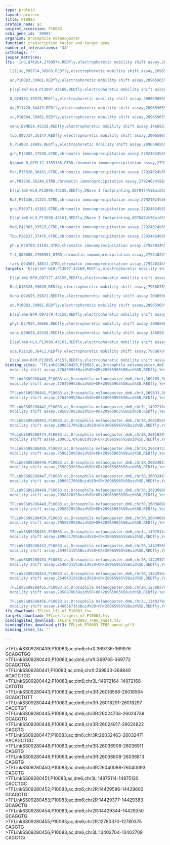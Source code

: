 ```yaml
---
type: protein
layout: protein
title: P10083
protein_name: ac
uniprot_accession: P10083
ncbi_gene_id: '30981'
organism: Drosophila melanogaster
function: transcription factor and target gene
number_of_interactions: '34'
orthologs: ''
jaspar_matrices: 
tfs: 'ind,Q7KUL4,2768974,REDfly,electrophoretic mobility shift assay,20965965%5Buid%5D+OR+17360441%5Buid%5D,Yes

  l(1)sc,P09774,30983,REDfly,electrophoretic mobility shift assay,20965965%5Buid%5D+OR+1764999%5Buid%5D,Yes

  ac,P10083,30981,REDfly,electrophoretic mobility shift assay,20965965%5Buid%5D+OR+1764999%5Buid%5D,Yes

  E(spl)m7-HLH,P13097,43160,REDfly,electrophoretic mobility shift assay,20965965%5Buid%5D+OR+7958929%5Buid%5D,Yes

  D,Q24533,39570,REDfly,electrophoretic mobility shift assay,20965965%5Buid%5D+OR+17360441%5Buid%5D,Yes

  da,P11420,34413,REDfly,electrophoretic mobility shift assay,20965965%5Buid%5D+OR+1764999%5Buid%5D,Yes

  sc,P10084,30982,REDfly,electrophoretic mobility shift assay,20965965%5Buid%5D+OR+1764999%5Buid%5D,Yes

  sens,Q9N658,45328,REDfly,electrophoretic mobility shift assay,14665671%5Buid%5D+OR+20965965%5Buid%5D,Yes

  tup,Q9VJ37,35147,REDfly,electrophoretic mobility shift assay,20965965%5Buid%5D+OR+16259974%5Buid%5D,Yes

  h,P14003,38995,REDfly,electrophoretic mobility shift assay,20965965%5Buid%5D+OR+12086602%5Buid%5D+OR+15893980%5Buid%5D,Yes

  grh,P13002,37038,GTRD,chromatin immunoprecipitation assay,27924024%5Buid%5D,No

  Nipped-B,Q7PLI2,3355136,GTRD,chromatin immunoprecipitation assay,27924024%5Buid%5D,No

  Psc,P35820,36431,GTRD,chromatin immunoprecipitation assay,27924024%5Buid%5D,No

  en,P02836,36240,GTRD,chromatin immunoprecipitation assay,27924024%5Buid%5D,No

  E(spl)m5-HLH,P13096,43158,REDfly,DNase I footprinting,8078474%5Buid%5D+OR+20965965%5Buid%5D,No

  Raf,P11346,31221,GTRD,chromatin immunoprecipitation assay,27924024%5Buid%5D,No

  gro,P16371,43162,GTRD,chromatin immunoprecipitation assay,27924024%5Buid%5D,No

  E(spl)m8-HLH,P13098,43161,REDfly,DNase I footprinting,8078474%5Buid%5D+OR+20965965%5Buid%5D,No

  Mad,P42003,33529,GTRD,chromatin immunoprecipitation assay,27924024%5Buid%5D,No

  Tbp,P20227,37476,GTRD,chromatin immunoprecipitation assay,27924024%5Buid%5D,No

  ph-p,P39769,31181,GTRD,chromatin immunoprecipitation assay,27924024%5Buid%5D,No

  Trl,Q08605,2768981,GTRD,chromatin immunoprecipitation assay,27924024%5Buid%5D,No

  lark,Q94901,38811,GTRD,chromatin immunoprecipitation assay,27924024%5Buid%5D,No'
targets: 'E(spl)m7-HLH,P13097,43160,REDfly,electrophoretic mobility shift assay,7958878%5Buid%5D+OR+20965965%5Buid%5D,Yes

  E(spl)m2-BFM,O97177,43155,REDfly,electrophoretic mobility shift assay,20965965%5Buid%5D+OR+10903170%5Buid%5D,Yes

  Brd,O16528,39620,REDfly,electrophoretic mobility shift assay,7958878%5Buid%5D+OR+20965965%5Buid%5D,Yes

  Ocho,Q9VUI5,39621,REDfly,electrophoretic mobility shift assay,20965965%5Buid%5D+OR+10903170%5Buid%5D,Yes

  ac,P10083,30981,REDfly,electrophoretic mobility shift assay,20965965%5Buid%5D+OR+1764999%5Buid%5D,Yes

  E(spl)m6-BFM,O97179,43159,REDfly,electrophoretic mobility shift assay,20965965%5Buid%5D+OR+10903170%5Buid%5D,Yes

  phyl,Q27934,36606,REDfly,electrophoretic mobility shift assay,20965965%5Buid%5D+OR+25404315%5Buid%5D,Yes

  sens,Q9N658,45328,REDfly,electrophoretic mobility shift assay,14665671%5Buid%5D+OR+20965965%5Buid%5D,Yes

  E(spl)m8-HLH,P13098,43161,REDfly,electrophoretic mobility shift assay,7958878%5Buid%5D+OR+20965965%5Buid%5D,Yes

  sca,P21520,36411,REDfly,electrophoretic mobility shift assay,7958878%5Buid%5D+OR+20965965%5Buid%5D,Yes

  E(spl)m4-BFM,P13095,43157,REDfly,electrophoretic mobility shift assay,20965965%5Buid%5D+OR+7590239%5Buid%5D,Yes'
binding_sites: 'TFLinkSS09280439,P10083,ac,Drosophila melanogaster,dm6,chrX,369736,369976,-,dm6&position=chrX:369736-369976,electrophoretic
  mobility shift assay,1764999%5Buid%5D+OR+20965965%5Buid%5D,REDfly,Yes,2

  TFLinkSS09280440,P10083,ac,Drosophila melanogaster,dm6,chrX,369765,369772,-,dm6&position=chrX:369765-369772,electrophoretic
  mobility shift assay,1764999%5Buid%5D+OR+20965965%5Buid%5D,REDfly,Yes,0

  TFLinkSS09280441,P10083,ac,Drosophila melanogaster,dm6,chrX,369833,369840,-,dm6&position=chrX:369833-369840,electrophoretic
  mobility shift assay,1764999%5Buid%5D+OR+20965965%5Buid%5D,REDfly,Yes,0

  TFLinkSS09280442,P10083,ac,Drosophila melanogaster,dm6,chr3L,14972164,14972168,-,dm6&position=chr3L:14972164-14972168,electrophoretic
  mobility shift assay,7958878%5Buid%5D+OR+20965965%5Buid%5D,REDfly,Yes,0

  TFLinkSS09280443,P10083,ac,Drosophila melanogaster,dm6,chr3R,26018556,26018564,-,dm6&position=chr3R:26018556-26018564,electrophoretic
  mobility shift assay,10903170%5Buid%5D+OR+20965965%5Buid%5D,REDfly,Yes,0

  TFLinkSS09280444,P10083,ac,Drosophila melanogaster,dm6,chr3R,26018291,26018297,-,dm6&position=chr3R:26018291-26018297,electrophoretic
  mobility shift assay,10903170%5Buid%5D+OR+20965965%5Buid%5D,REDfly,Yes,0

  TFLinkSS09280445,P10083,ac,Drosophila melanogaster,dm6,chr3R,26024733,26024739,-,dm6&position=chr3R:26024733-26024739,electrophoretic
  mobility shift assay,7590239%5Buid%5D+OR+20965965%5Buid%5D,REDfly,Yes,0

  TFLinkSS09280446,P10083,ac,Drosophila melanogaster,dm6,chr3R,26024817,26024822,-,dm6&position=chr3R:26024817-26024822,electrophoretic
  mobility shift assay,7590239%5Buid%5D+OR+20965965%5Buid%5D,REDfly,Yes,0

  TFLinkSS09280447,P10083,ac,Drosophila melanogaster,dm6,chr3R,26032463,26032471,-,dm6&position=chr3R:26032463-26032471,electrophoretic
  mobility shift assay,10903170%5Buid%5D+OR+20965965%5Buid%5D,REDfly,Yes,0

  TFLinkSS09280448,P10083,ac,Drosophila melanogaster,dm6,chr3R,26036906,26036911,-,dm6&position=chr3R:26036906-26036911,electrophoretic
  mobility shift assay,7958878%5Buid%5D+OR+20965965%5Buid%5D,REDfly,Yes,0

  TFLinkSS09280449,P10083,ac,Drosophila melanogaster,dm6,chr3R,26036808,26036813,-,dm6&position=chr3R:26036808-26036813,electrophoretic
  mobility shift assay,7958878%5Buid%5D+OR+20965965%5Buid%5D,REDfly,Yes,0

  TFLinkSS09280450,P10083,ac,Drosophila melanogaster,dm6,chr3R,26040088,26040093,-,dm6&position=chr3R:26040088-26040093,electrophoretic
  mobility shift assay,7958878%5Buid%5D+OR+20965965%5Buid%5D,REDfly,Yes,0

  TFLinkSS09280451,P10083,ac,Drosophila melanogaster,dm6,chr3L,14975114,14975120,-,dm6&position=chr3L:14975114-14975120,electrophoretic
  mobility shift assay,10903170%5Buid%5D+OR+20965965%5Buid%5D,REDfly,Yes,0

  TFLinkSS09280452,P10083,ac,Drosophila melanogaster,dm6,chr2R,14429596,14429602,-,dm6&position=chr2R:14429596-14429602,electrophoretic
  mobility shift assay,25404315%5Buid%5D+OR+20965965%5Buid%5D,REDfly,Yes,0

  TFLinkSS09280453,P10083,ac,Drosophila melanogaster,dm6,chr2R,14429377,14429383,-,dm6&position=chr2R:14429377-14429383,electrophoretic
  mobility shift assay,25404315%5Buid%5D+OR+20965965%5Buid%5D,REDfly,Yes,0

  TFLinkSS09280454,P10083,ac,Drosophila melanogaster,dm6,chr2R,14429344,14429350,-,dm6&position=chr2R:14429344-14429350,electrophoretic
  mobility shift assay,25404315%5Buid%5D+OR+20965965%5Buid%5D,REDfly,Yes,0

  TFLinkSS09280455,P10083,ac,Drosophila melanogaster,dm6,chr2R,12780370,12780375,-,dm6&position=chr2R:12780370-12780375,electrophoretic
  mobility shift assay,7958878%5Buid%5D+OR+20965965%5Buid%5D,REDfly,Yes,0

  TFLinkSS09280456,P10083,ac,Drosophila melanogaster,dm6,chr3L,13402704,13402709,-,dm6&position=chr3L:13402704-13402709,electrophoretic
  mobility shift assay,14665671%5Buid%5D+OR+20965965%5Buid%5D,REDfly,Yes,0'
tfs_download: TFLink_tfs_of_P10083.tsv
targets_download: TFLink_targets_of_P10083.tsv
bindingSites_download: TFLink_P10083_TFBS_annot.tsv
bindingSites_download_gff3: TFLink_P10083_TFBS_annot.gff3
binding_sites_ls: ''

---
```

\>TFLinkSS09280439;P10083;ac;dm6;chrX:369736-369976\GCAGGTGG\\>TFLinkSS09280440;P10083;ac;dm6;chrX:369765-369772\GCAGCTGA\\>TFLinkSS09280441;P10083;ac;dm6;chrX:369833-369840\ACAGCTGC\\>TFLinkSS09280442;P10083;ac;dm6;chr3L:14972164-14972168\CATGTG\\>TFLinkSS09280443;P10083;ac;dm6;chr3R:26018556-26018564\GCAGCTGTT\\>TFLinkSS09280444;P10083;ac;dm6;chr3R:26018291-26018297\CACCTGT\\>TFLinkSS09280445;P10083;ac;dm6;chr3R:26024733-26024739\GCAGGTG\\>TFLinkSS09280446;P10083;ac;dm6;chr3R:26024817-26024822\CAGGTG\\>TFLinkSS09280447;P10083;ac;dm6;chr3R:26032463-26032471\AACAGCTGC\\>TFLinkSS09280448;P10083;ac;dm6;chr3R:26036906-26036911\CAGGTG\\>TFLinkSS09280449;P10083;ac;dm6;chr3R:26036808-26036813\CAGGTG\\>TFLinkSS09280450;P10083;ac;dm6;chr3R:26040088-26040093\CAGCTG\\>TFLinkSS09280451;P10083;ac;dm6;chr3L:14975114-14975120\CACCTGC\\>TFLinkSS09280452;P10083;ac;dm6;chr2R:14429596-14429602\GCAGCTG\\>TFLinkSS09280453;P10083;ac;dm6;chr2R:14429377-14429383\GCAGCTG\\>TFLinkSS09280454;P10083;ac;dm6;chr2R:14429344-14429350\GCAGGTG\\>TFLinkSS09280455;P10083;ac;dm6;chr2R:12780370-12780375\CAGGTG\\>TFLinkSS09280456;P10083;ac;dm6;chr3L:13402704-13402709\CAGGTG\